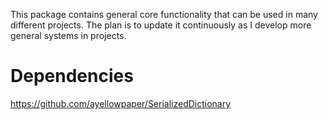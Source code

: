 This package contains general core functionality that can be used in many different projects. The plan is to update it continuously as I develop more general systems in projects.

# Dependencies
https://github.com/ayellowpaper/SerializedDictionary
